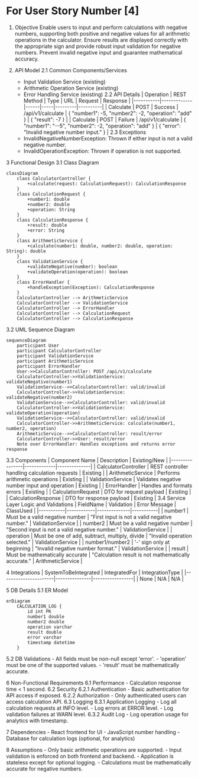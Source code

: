 # For User Story Number [4]
1. Objective
Enable users to input and perform calculations with negative numbers, supporting both positive and negative values for all arithmetic operations in the calculator. Ensure results are displayed correctly with the appropriate sign and provide robust input validation for negative numbers. Prevent invalid negative input and guarantee mathematical accuracy.

2. API Model
  2.1 Common Components/Services
    - Input Validation Service (existing)
    - Arithmetic Operation Service (existing)
    - Error Handling Service (existing)
  2.2 API Details
| Operation | REST Method | Type | URL | Request | Response |
|-----------|-------------|------|-----|---------|----------|
| Calculate | POST | Success | /api/v1/calculate | { "number1": -5, "number2": -2, "operation": "add" } | { "result": -7 } |
| Calculate | POST | Failure | /api/v1/calculate | { "number1": "--5", "number2": -2, "operation": "add" } | { "error": "Invalid negative number input." } |
  2.3 Exceptions
    - InvalidNegativeNumberException: Thrown if either input is not a valid negative number.
    - InvalidOperationException: Thrown if operation is not supported.

3 Functional Design
  3.1 Class Diagram
```mermaid
classDiagram
    class CalculatorController {
        +calculate(request: CalculationRequest): CalculationResponse
    }
    class CalculationRequest {
        +number1: double
        +number2: double
        +operation: String
    }
    class CalculationResponse {
        +result: double
        +error: String
    }
    class ArithmeticService {
        +calculate(number1: double, number2: double, operation: String): double
    }
    class ValidationService {
        +validateNegative(number): boolean
        +validateOperation(operation): boolean
    }
    class ErrorHandler {
        +handleException(Exception): CalculationResponse
    }
    CalculatorController --> ArithmeticService
    CalculatorController --> ValidationService
    CalculatorController --> ErrorHandler
    CalculatorController --> CalculationRequest
    CalculatorController --> CalculationResponse
```
  3.2 UML Sequence Diagram
```mermaid
sequenceDiagram
    participant User
    participant CalculatorController
    participant ValidationService
    participant ArithmeticService
    participant ErrorHandler
    User->>CalculatorController: POST /api/v1/calculate
    CalculatorController->>ValidationService: validateNegative(number1)
    ValidationService-->>CalculatorController: valid/invalid
    CalculatorController->>ValidationService: validateNegative(number2)
    ValidationService-->>CalculatorController: valid/invalid
    CalculatorController->>ValidationService: validateOperation(operation)
    ValidationService-->>CalculatorController: valid/invalid
    CalculatorController->>ArithmeticService: calculate(number1, number2, operation)
    ArithmeticService-->>CalculatorController: result/error
    CalculatorController->>User: result/error
    Note over ErrorHandler: Handles exceptions and returns error response
```
  3.3 Components
| Component Name | Description | Existing/New |
|----------------|-------------|--------------|
| CalculatorController | REST controller handling calculation requests | Existing |
| ArithmeticService | Performs arithmetic operations | Existing |
| ValidationService | Validates negative number input and operation | Existing |
| ErrorHandler | Handles and formats errors | Existing |
| CalculationRequest | DTO for request payload | Existing |
| CalculationResponse | DTO for response payload | Existing |
  3.4 Service Layer Logic and Validations
| FieldName | Validation | Error Message | ClassUsed |
|-----------|------------|--------------|-----------|
| number1 | Must be a valid negative number | "First input is not a valid negative number." | ValidationService |
| number2 | Must be a valid negative number | "Second input is not a valid negative number." | ValidationService |
| operation | Must be one of add, subtract, multiply, divide | "Invalid operation selected." | ValidationService |
| number1/number2 | '-' sign only at beginning | "Invalid negative number format." | ValidationService |
| result | Must be mathematically accurate | "Calculation result is not mathematically accurate." | ArithmeticService |

4 Integrations
| SystemToBeIntegrated | IntegratedFor | IntegrationType |
|----------------------|---------------|-----------------|
| None | N/A | N/A |

5 DB Details
  5.1 ER Model
```mermaid
erDiagram
    CALCULATION_LOG {
        id int PK
        number1 double
        number2 double
        operation varchar
        result double
        error varchar
        timestamp datetime
    }
```
  5.2 DB Validations
    - All fields must be non-null except 'error'.
    - 'operation' must be one of the supported values.
    - 'result' must be mathematically accurate.

6 Non-Functional Requirements
  6.1 Performance
    - Calculation response time < 1 second.
  6.2 Security
    6.2.1 Authentication
      - Basic authentication for API access if exposed.
    6.2.2 Authorization
      - Only authenticated users can access calculation API.
  6.3 Logging
    6.3.1 Application Logging
      - Log all calculation requests at INFO level.
      - Log errors at ERROR level.
      - Log validation failures at WARN level.
    6.3.2 Audit Log
      - Log operation usage for analytics with timestamp.

7 Dependencies
    - React frontend for UI
    - JavaScript number handling
    - Database for calculation logs (optional, for analytics)

8 Assumptions
    - Only basic arithmetic operations are supported.
    - Input validation is enforced on both frontend and backend.
    - Application is stateless except for optional logging.
    - Calculations must be mathematically accurate for negative numbers.
